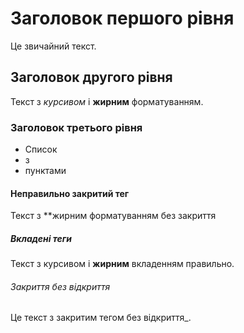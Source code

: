# Заголовок першого рівня
Це звичайний текст.

## Заголовок другого рівня
Текст з _курсивом_ і **жирним** форматуванням.

### Заголовок третього рівня
- Список
- з
- пунктами

#### Неправильно закритий тег
Текст з **жирним форматуванням без закриття

##### Вкладені теги
Текст з курсивом і **жирним** вкладенням правильно.

###### Закриття без відкриття
Це текст з закритим тегом без відкриття_.